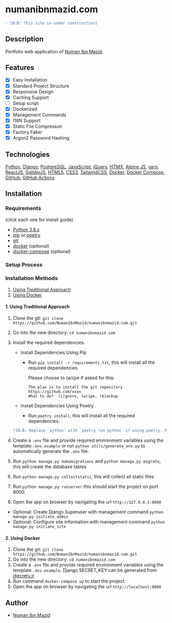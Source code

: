 # numanibnmazid.com

```diff
- [N:B: This site is under construction]
```

## Description

Portfolio web application of [Numan Ibn Mazid](https://www.linkedin.com/in/numanibnmazid/).

## Features

- [x] Easy Installation
- [x] Standard Project Structure
- [x] Responsive Design
- [x] Caching Support
- [ ] Setup script
- [x] Dockerized
- [x] Management Commands
- [x] I18N Support
- [x] Static File Compresson
- [x] Factory Faker
- [x] Argon2 Password Hashing

## Technologies

[Python](https://www.python.org/), [Django](https://www.djangoproject.com/), [PostgreSQL](https://www.postgresql.org/), [JavaScript](https://www.javascript.com/), [jQuery](https://jquery.com/), [HTMX](https://htmx.org/), [Alpine JS](https://alpinejs.dev/), [yarn](https://yarnpkg.com/), [ReactJS](https://reactjs.org/), [GatsbyJS](https://www.gatsbyjs.org/), [HTML5](https://www.w3.org/TR/html5/), [CSS3](https://www.w3.org/Style/CSS/), [TailwindCSS](https://tailwindcss.com/), [Docker](https://www.docker.com/), [Docker Compose](https://docs.docker.com/compose/), [GitHub](https://github.com/), [GitHub Actions](https://github.com/features/actions)

## Installation

### Requirements

(click each one for install guide)

- [Python 3.8.x](http://docs.python-guide.org/en/latest/starting/installation/)
- [pip](https://pip.pypa.io/en/stable/installation/) or [poetry](https://python-poetry.org/docs/#installation)
- [git](https://git-scm.com/book/en/v2/Getting-Started-Installing-Git)
- [docker](https://docs.docker.com/engine/install/) (optional)
- [docker-compose](https://docs.docker.com/compose/install/) (optional)

### Setup Process

### Installation Methods

1. [Using Treditional Approach](#1-using-traditional-approach)
2. [Using Docker](#2-using-docker)

#### 1. Using Traditional Approach

1. Clone the git: `git clone https://github.com/NumanIbnMazid/numanibnmazid.com.git`
2. Go into the new directory: `cd numanibnmazid.com`
3. Install the required dependencies.

   - Install Dependencies Using Pip

        * Run `pip install -r requirements.txt`, this will install all the required dependencies.

            Please choose to (w)ipe if asked for this:

            ````
            The plan is to install the git repository https://github.com/xxxx
            What to do?  (i)gnore, (w)ipe, (b)ackup
            ````

   - Install Dependencies Using Poetry

        * Run `poetry install`, this will install all the required dependencies.

    ```diff
    ![N:B: Replace `python` with `poetry run python` if using poetry. For example: `poetry run python manage.py runserver`]
    ```
4. Create a `.env` file and provide required environment variables using the template `.env.example` or run `python utils/generate_env.py` to automatically generate the `.env` file.
5. Run `python manage.py makemigrations` and `python manage.py migrate`, this will create the database tables
6. Run `python manage.py collectstatic`, this will collect all static files
7. Run `python manage.py runserver`
    this should start the project on port 8000.
8. Open the app on browser by navigating the url `http://127.0.0.1:8000`

- Optional: Create Django Superuser with management command `python manage.py initiate_admin`
- Optional: Configure site information with management command `python manage.py initiate_site`

#### 2. Using Docker

1. Clone the git: `git clone https://github.com/NumanIbnMazid/numanibnmazid.com.git`
2. Go into the new directory: `cd numanibnmazid.com`
3. Create a `.env` file and provide required environment variables using the template `.env.example`. Django SECRET_KEY can be generated from [djecrety.ir](https://djecrety.ir/)
4. Run command `docker-compose up` to start the project.
5. Open the app on browser by navigating the url `http://localhost:8000`

## Author

- [Numan Ibn Mazid](https://github.com/NumanIbnMazid)
